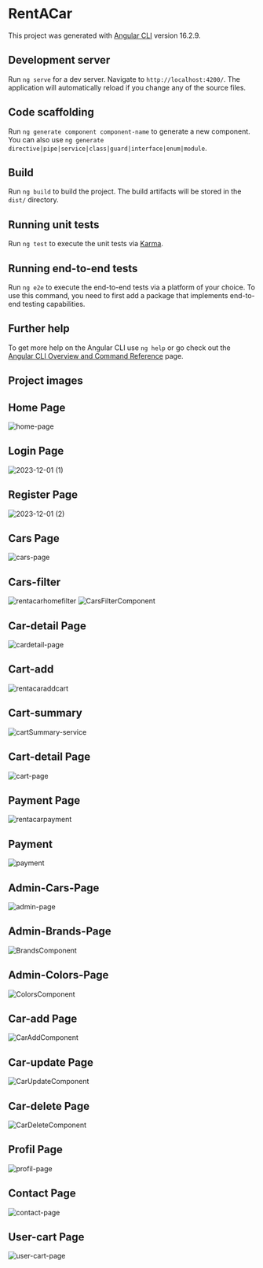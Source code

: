 # RentACar

This project was generated with [Angular CLI](https://github.com/angular/angular-cli) version 16.2.9.

## Development server

Run `ng serve` for a dev server. Navigate to `http://localhost:4200/`. The application will automatically reload if you change any of the source files.

## Code scaffolding

Run `ng generate component component-name` to generate a new component. You can also use `ng generate directive|pipe|service|class|guard|interface|enum|module`.

## Build

Run `ng build` to build the project. The build artifacts will be stored in the `dist/` directory.

## Running unit tests

Run `ng test` to execute the unit tests via [Karma](https://karma-runner.github.io).

## Running end-to-end tests

Run `ng e2e` to execute the end-to-end tests via a platform of your choice. To use this command, you need to first add a package that implements end-to-end testing capabilities.

## Further help

To get more help on the Angular CLI use `ng help` or go check out the [Angular CLI Overview and Command Reference](https://angular.io/cli) page.

## Project images
## Home Page
![home-page](https://github.com/birkankaraer/RentACar-Frontend/assets/139279313/8198bba2-e6b9-41d6-9f75-9597c6d93365)
## Login Page
![2023-12-01 (1)](https://github.com/birkankaraer/RentACar-Frontend/assets/139279313/7b0d5758-6d37-4098-9a02-552d5594eec3)
## Register Page
![2023-12-01 (2)](https://github.com/birkankaraer/RentACar-Frontend/assets/139279313/b1e7bdd9-17db-4b96-a801-41ec29ae0a25)
## Cars Page
![cars-page](https://github.com/birkankaraer/RentACar-Frontend/assets/139279313/2ef62a61-1b1e-4b9e-982f-ccca0cade18c)
## Cars-filter
![rentacarhomefilter](https://github.com/birkankaraer/RentACar-Frontend/assets/139279313/ca18dfa3-15e8-4c4c-a3b5-330c1913a805)
![CarsFilterComponent](https://github.com/birkankaraer/RentACar-Frontend/assets/139279313/c3324f4f-65df-479e-b625-8cdd90196a84)
## Car-detail Page
![cardetail-page](https://github.com/birkankaraer/RentACar-Frontend/assets/139279313/2d7b58fb-3ddb-436d-9978-f651ce74e900)
## Cart-add
![rentacaraddcart](https://github.com/birkankaraer/RentACar-Frontend/assets/139279313/60252b05-c9a5-41d1-a0f4-37eeb63ff1c5)
## Cart-summary
![cartSummary-service](https://github.com/birkankaraer/RentACar-Frontend/assets/139279313/f9e55cd9-5893-4374-9aca-11cf4ba3c31b)
## Cart-detail Page
![cart-page](https://github.com/birkankaraer/RentACar-Frontend/assets/139279313/ac27dbed-542c-48a2-b6be-741e162aa3d7)
## Payment Page
![rentacarpayment](https://github.com/birkankaraer/RentACar-Frontend/assets/139279313/72cb7caa-afc3-493c-85ae-9e9185f1bf78)
## Payment
![payment](https://github.com/birkankaraer/RentACar-Frontend/assets/139279313/fb8637a2-05ba-4090-a239-4afaa0256949)
## Admin-Cars-Page
![admin-page](https://github.com/birkankaraer/RentACar-Frontend/assets/139279313/b4bbc40b-ba40-4646-83e6-2da8fe28ddba)
## Admin-Brands-Page
![BrandsComponent](https://github.com/birkankaraer/RentACar-Frontend/assets/139279313/a1a90626-35c9-415c-8ec6-2a7c6bb5710a)
## Admin-Colors-Page
![ColorsComponent](https://github.com/birkankaraer/RentACar-Frontend/assets/139279313/f635ce6e-6caf-4124-baad-3fa95f0e129a)
## Car-add Page
![CarAddComponent](https://github.com/birkankaraer/RentACar-Frontend/assets/139279313/ed9e7f88-354d-4438-b3d1-0ae656d2304d)
## Car-update Page
![CarUpdateComponent](https://github.com/birkankaraer/RentACar-Frontend/assets/139279313/6ac85424-a06e-4f68-b0e2-c1675a66d6b5)
## Car-delete Page
![CarDeleteComponent](https://github.com/birkankaraer/RentACar-Frontend/assets/139279313/ba4ec35c-76b0-41e9-9fc1-2dba4967bd0d)
## Profil Page
![profil-page](https://github.com/birkankaraer/RentACar-Frontend/assets/139279313/24910329-6c61-4965-9b84-9ee36ee2ec82)
## Contact Page
![contact-page](https://github.com/birkankaraer/RentACar-Frontend/assets/139279313/55ecd010-7cfd-4f59-848e-f115e4a6f3c3)
## User-cart Page
![user-cart-page](https://github.com/birkankaraer/RentACar-Frontend/assets/139279313/9cdb5d8e-3748-4954-a816-e6f99a524841)





